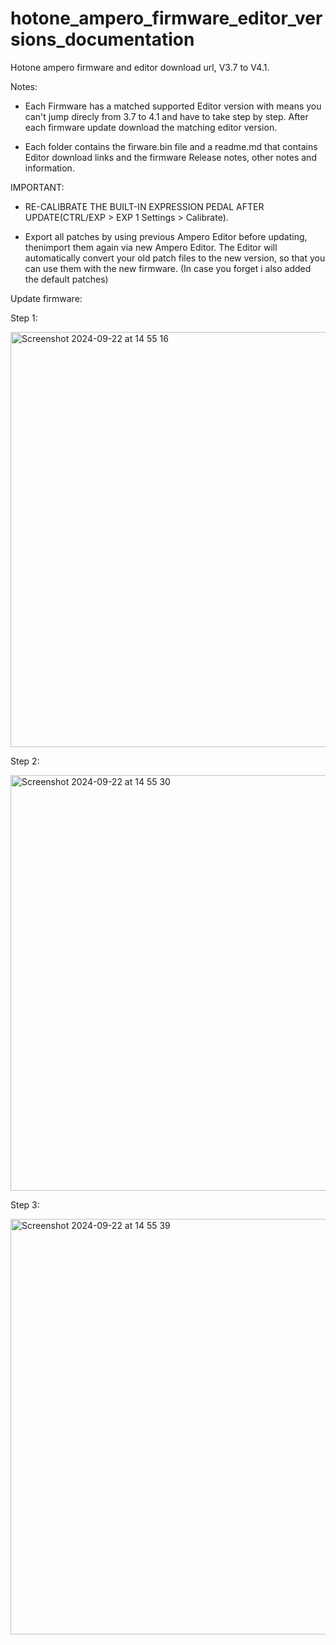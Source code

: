 # hotone_ampero_firmware_editor_versions_documentation
Hotone ampero firmware and editor download url, V3.7 to V4.1. 

Notes: 
- Each Firmware has a matched supported Editor version with means you can't jump direcly from 3.7 to 4.1 and have to take step by step. After each firmware update download the matching editor version.

- Each folder contains the firware.bin file and a readme.md that contains Editor download links and the firmware Release notes, other notes and information.

IMPORTANT:

- RE-CALIBRATE THE BUILT-IN EXPRESSION PEDAL AFTER UPDATE(CTRL/EXP > EXP 1 Settings > Calibrate).

- Export all patches by using previous Ampero Editor before updating, thenimport them again via new Ampero Editor. The Editor will automatically convert your old patch files to the new version, so that you can use them with the new firmware. (In case you forget i also added the default patches)


Update firmware:

Step 1: 

<img width="664" alt="Screenshot 2024-09-22 at 14 55 16" src="https://github.com/user-attachments/assets/4c069e27-5b82-4b0c-b5b0-721cbe16a450">

Step 2:

<img width="665" alt="Screenshot 2024-09-22 at 14 55 30" src="https://github.com/user-attachments/assets/871aadb4-514f-46ed-9046-d84833315d0c">

Step 3:

<img width="665" alt="Screenshot 2024-09-22 at 14 55 39" src="https://github.com/user-attachments/assets/8f00ff2d-62f0-4d8d-bb65-84d8035c21b4">
